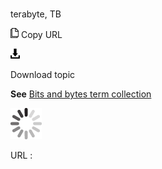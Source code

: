 # 

terabyte, TB

![Copy URL](media/terabyte/Copy.png)
Copy URL

![Download](media/terabyte/Download.png)

Download topic

**See** [Bits and bytes term collection](https://worldready.cloudapp.net/Styleguide/Read?id=2700&topicid=26920)

![In progress](media/terabyte/activity-large.gif)

URL :
